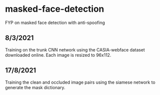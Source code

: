 # masked-face-detection
FYP on masked face detection with anti-spoofing

## 8/3/2021
Training on the trunk CNN network using the CASIA-webface dataset downloaded online. Each image is resized to 96x112.

## 17/8/2021
Training the clean and occluded image pairs using the siamese network to generate the mask dictionary.
